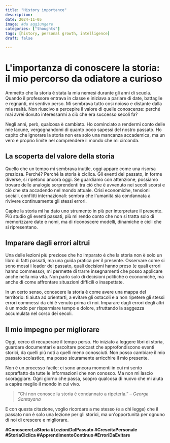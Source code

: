 ```yaml
---
title: "History importance"
description: 
date: 2024-11-05
image: #da aggiungere
categories: ["thoughts"]
tags: [history, personal growth, intelligence]
draft: false

---
```


# L'importanza di conoscere la storia: il mio percorso da odiatore a curioso

Ammetto che la storia è stata la mia nemesi durante gli anni di scuola. Quando il professore entrava in classe e iniziava a parlare di date, battaglie e regnanti, mi sentivo perso. Mi sembrava tutto così noioso e distante dalla mia realtà. Non riuscivo a percepire il valore di quelle conoscenze: perché mai avrei dovuto interessarmi a ciò che era successo secoli fa? 

Negli anni, però, qualcosa è cambiato. Ho cominciato a rendermi conto delle mie lacune, vergognandomi di quanto poco sapessi del nostro passato. Ho capito che ignorare la storia non era solo una mancanza accademica, ma un vero e proprio limite nel comprendere il mondo che mi circonda. 

## La scoperta del valore della storia

Quello che un tempo mi sembrava inutile, oggi appare come una risorsa preziosa. Perché? Perché la storia è ciclica. Gli eventi del passato, in forme diverse, si ripetono ancora oggi. Se guardiamo con attenzione, possiamo trovare delle analogie sorprendenti tra ciò che è avvenuto nei secoli scorsi e ciò che sta accadendo nel mondo attuale. Crisi economiche, tensioni sociali, conflitti internazionali: sembra che l'umanità sia condannata a rivivere continuamente gli stessi errori.

Capire la storia mi ha dato uno strumento in più per interpretare il presente. Più studio gli eventi passati, più mi rendo conto che non si tratta solo di memorizzare date e nomi, ma di riconoscere modelli, dinamiche e cicli che si ripresentano. 

## Imparare dagli errori altrui

Una delle lezioni più preziose che ho imparato è che la storia non è solo un libro di fatti passati, ma una guida pratica per il presente. Osservare come si sono mossi i leader del passato, quali decisioni hanno preso (e quali errori hanno commesso), mi permette di trarre insegnamenti che posso applicare anche nella mia vita. Non parlo solo di decisioni politiche o economiche, ma anche di come affrontare situazioni difficili o inaspettate.

In un certo senso, conoscere la storia è come avere una mappa del territorio: ti aiuta ad orientarti, a evitare gli ostacoli e a non ripetere gli stessi errori commessi da chi è venuto prima di noi. Imparare dagli errori degli altri è un modo per risparmiare tempo e dolore, sfruttando la saggezza accumulata nel corso dei secoli.

## Il mio impegno per migliorare

Oggi, cerco di recuperare il tempo perso. Ho iniziato a leggere libri di storia, guardare documentari e ascoltare podcast che approfondiscono eventi storici, da quelli più noti a quelli meno conosciuti. Non posso cambiare il mio passato scolastico, ma posso sicuramente arricchire il mio presente.

Non è un processo facile: ci sono ancora momenti in cui mi sento sopraffatto da tutte le informazioni che non conosco. Ma non mi lascio scoraggiare. Ogni giorno che passa, scopro qualcosa di nuovo che mi aiuta a capire meglio il mondo in cui vivo.

> “Chi non conosce la storia è condannato a ripeterla.” – *George Santayana*

E con questa citazione, voglio ricordare a me stesso (e a chi legge) che il passato non è solo una lezione per gli storici, ma un'opportunità per ognuno di noi di crescere e migliorare.

**#ConoscereLaStoria #LezioniDalPassato #CrescitaPersonale #StoriaCiclica #ApprendimentoContinuo #ErroriDaEvitare**